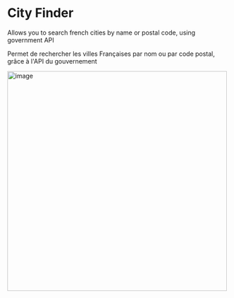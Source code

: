 # City Finder

Allows you to search french cities by name or postal code, using government API

Permet de rechercher les villes Françaises par nom ou par code postal, grâce à l'API du gouvernement

<img width="498" alt="image" src="https://github.com/EmericMathis/CityFinder/assets/137341067/a376076d-42d7-4d5c-b827-6bd0b01a2518">
